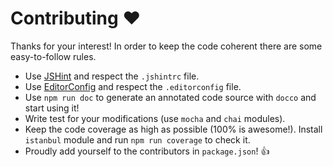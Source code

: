 Contributing :heart:
====================

Thanks for your interest! In order to keep the code coherent there are some
easy-to-follow rules.

 * Use [JSHint](http://www.jshint.com) and respect the `.jshintrc` file.
 * Use [EditorConfig](http://www.editorconfig.com) and respect the
   `.editorconfig` file.
 * Use `npm run doc` to generate an annotated code source with `docco` and
   start using it!
 * Write test for your modifications (use `mocha` and `chai` modules).
 * Keep the code coverage as high as possible (100% is awesome!). Install
   `istanbul` module and run `npm run coverage` to check it.
 * Proudly add yourself to the contributors in `package.json`! :+1:
